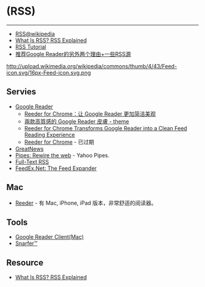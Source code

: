 
# (RSS)

----

* [RSS@wikipedia](http://zh.wikipedia.org/zh-cn/RSS)
* [What Is RSS? RSS Explained](http://www.whatisrss.com/)
* [RSS Tutorial](http://www.mnot.net/rss/tutorial/)
* [推荐Google Reader的另外两个理由+一些RSS源](http://laoyang.info/some-rss-feeds)

http://upload.wikimedia.org/wikipedia/commons/thumb/4/43/Feed-icon.svg/16px-Feed-icon.svg.png

## Servies

* [Google Reader](https://www.google.com/reader/)
    * [Reeder for Chrome：让 Google Reader 更加简洁美观](http://www.chromi.org/archives/13335)
    * [兩款高質感的 Google Reader 皮膚 - theme](http://www.brownylin.com/2010/12/google-reader-theme.html)
    * [Reeder for Chrome Transforms Google Reader into a Clean Feed Reading Experience](http://lifehacker.com/5856973/reeder-for-chrome-transforms-google-reader-into-a-clean-feed-reading-experience)
    * [Reeder for Chrome](http://reederforchrome.tumblr.com/) - 已过期
* [GreatNews](http://www.curiostudio.com/)
* [Pipes: Rewire the web](http://pipes.yahoo.com/pipes/) - Yahoo Pipes.
* [Full-Text RSS](http://fivefilters.org/content-only/)
* [FeedEx.Net: The Feed Expander](http://feedex.net/)

## Mac

* [Reeder](http://reederapp.com/) - 有 Mac, iPhone, iPad 版本，非常舒适的阅读器。

## Tools

* [Google Reader Client(Mac)](http://www.grumlapp.com/)
* [Snarfer™](http://www.snarfware.com/)

## Resource

* [What Is RSS? RSS Explained](http://www.whatisrss.com/)

